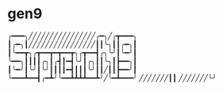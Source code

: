 # gen9

╭━━━╮╱╱╱╱╱╱╱╱╱╱╱╱╱╱╱╱╭━╮╱╭┳━━━╮
┃╭━╮┃╱╱╱╱╱╱╱╱╱╱╱╱╱╱╱╱┃┃╰╮┃┃╭━╮┃
┃╰━━┳╮╭┳━━┳━┳━━┳╮╭┳━━┫╭╮╰╯┃╰━╯┃
╰━━╮┃┃┃┃╭╮┃╭┫┃━┫╰╯┃╭╮┃┃╰╮┃┣━━╮┃
┃╰━╯┃╰╯┃╰╯┃┃┃┃━┫┃┃┃╰╯┃┃╱┃┃┣━━╯┃
╰━━━┻━━┫╭━┻╯╰━━┻┻┻┻━━┻╯╱╰━┻━━━╯
╱╱╱╱╱╱╱┃┃
╱╱╱╱╱╱╱╰╯
